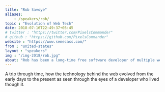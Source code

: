 ```yaml
---
title: "Rob Savoye"
aliases: 
    - /speakers/rob/
topic : "Evolution of Web Tech"
date: 2018-07-16T22:49:37+05:45
# twitter : "https://twitter.com/PixelsCommander"
# github : "https://github.com/PixelsCommander"
website : "https://www.senecass.com/"
from : "united-states"
layout : "speakers"
img : "/img-2018/rob.jpg"
about: "Rob has been a long-time free software developer of multiple well-known projects, and commercial internet pioneer. Chances are you use software he has worked on daily. Rob has also been a long-time proponent of distributed development, telecommuting, and trying to achieve a work/life balance. In addition, Rob is a long-time climber/skier and rural volunteer fire fighter, and lives in the Rocky Mountains of Colorado. "
---
```

A trip through time, how the technology behind the web evolved from the early days to the present as seen through the eyes of a developer who lived though it.